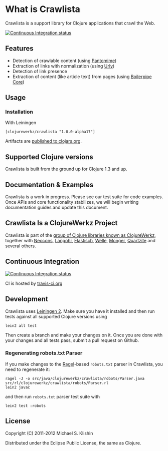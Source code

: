 # What is Crawlista

Crawlista is a support library for Clojure applications that crawl the Web.

[![Continuous Integration status](https://secure.travis-ci.org/michaelklishin/crawlista.png)](http://travis-ci.org/michaelklishin/crawlista)


## Features

 * Detection of crawlable content (using [Pantomime](https://github.com/michaelklishin/pantomime))
 * Extraction of links with normalization (using [Urly](https://github.com/michaelklishin/urly))
 * Detection of link presence
 * Extraction of content (like article text) from pages (using [Boilerpipe Core](http://code.google.com/p/boilerpipe/))


## Usage

### Installation

With Leiningen

    [clojurewerkz/crawlista "1.0.0-alpha17"]

Artifacts are [published to clojars.org](https://clojars.org/clojurewerkz/crawlista).



## Supported Clojure versions

Crawlista is built from the ground up for Clojure 1.3 and up.



## Documentation & Examples

Crawlista is a work in progress. Please see our test suite for code examples. Once APIs and core functionality stabilizes,
we will begin writing documentation guides and update this document.



## Crawlista Is a ClojureWerkz Project

Crawlista is part of the [group of Clojure libraries known as ClojureWerkz](http://clojurewerkz.org), together with
[Neocons](https://github.com/michaelklishin/neocons), [Langohr](https://github.com/michaelklishin/langohr), [Elastisch](https://github.com/clojurewerkz/elastisch), [Welle](https://github.com/michaelklishin/welle), [Monger](https://github.com/michaelklishin/monger), [Quartzite](https://github.com/michaelklishin/quartzite) and several others.



## Continuous Integration

[![Continuous Integration status](https://secure.travis-ci.org/michaelklishin/crawlista.png)](http://travis-ci.org/michaelklishin/crawlista)

CI is hosted by [travis-ci.org](http://travis-ci.org)



## Development

Crawlista uses [Leiningen 2](https://github.com/technomancy/leiningen/blob/master/doc/TUTORIAL.md). Make
sure you have it installed and then run tests against all supported Clojure versions using

    lein2 all test

Then create a branch and make your changes on it. Once you are done with your changes and all
tests pass, submit a pull request on Github.


### Regenerating robots.txt Parser

If you make changes to the [Ragel](http://www.complang.org/ragel/)-based `robots.txt` parser in Crawlista, you need to regenerate it:

    ragel -J -o src/java/clojurewerkz/crawlista/robots/Parser.java src/rl/clojurewerkz/crawlista/robots/Parser.rl
    lein2 javac

and then run `robots.txt` parser test suite with

    lein2 test :robots


## License

Copyright (C) 2011-2012 Michael S. Klishin

Distributed under the Eclipse Public License, the same as Clojure.
